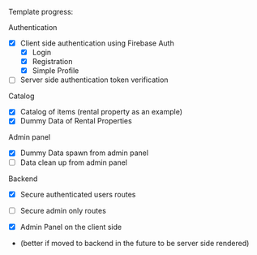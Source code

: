 Template progress:

Authentication
- [x] Client side authentication using Firebase Auth
	- [x] Login
	- [x] Registration
	- [x] Simple Profile
- [ ] Server side authentication token verification 

Catalog
- [x] Catalog of items (rental property as an example)
- [x] Dummy Data of Rental Properties

Admin panel
- [x] Dummy Data spawn from admin panel
- [ ] Data clean up from admin panel

Backend
- [x] Secure authenticated users routes

- [ ] Secure admin only routes
- [x] Admin Panel on the client side 
- (better if moved to backend in the future to be server side rendered)